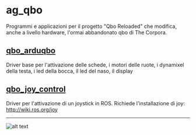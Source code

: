 # ag_qbo #

Programmi e applicazioni per il progetto "Qbo Reloaded" che modifica, anche a livello hardware, l'ormai abbandonato qbo di The Corpora.

## [qbo_arduqbo](qbo_arduqbo) ##
Driver base per l'attivazione delle schede, i motori delle ruote, i dynamixel della testa, i led della bocca, il led del naso, il display

## [qbo_joy_control](qbo_joy_control) ##
Driver per l'attivazione di un joystick in ROS.
Richiede l'installazione di joy: http://wiki.ros.org/joy
___
![alt text](https://gavazzionline.files.wordpress.com/2014/01/img_6916.jpg?w=200)
